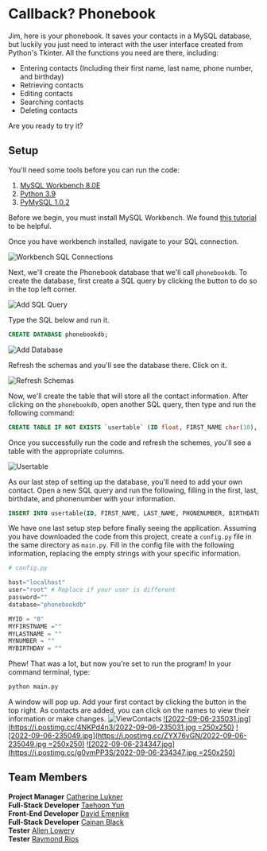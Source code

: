 # Callback? Phonebook

Jim, here is your phonebook. It saves your contacts in a MySQL database, but luckily you just need to interact with the user interface created from Python's Tkinter. All the functions you need are there, including:
* Entering contacts (Including their first name, last name, phone number, and birthday)
* Retrieving contacts
* Editing contacts
* Searching contacts
* Deleting contacts

Are you ready to try it? 

## Setup 

You'll need some tools before you can run the code:
1. [MySQL Workbench 8.0E](https://www.mysql.com/products/workbench/)
2. [Python 3.9](https://www.python.org/downloads/)
3. [PyMySQL 1.0.2](https://pypi.org/project/PyMySQL/)
  
Before we begin, you must install MySQL Workbench. We found [this tutorial](https://www.guru99.com/introduction-to-mysql-workbench.html) to be helpful. 
  
Once you have workbench installed, navigate to your SQL connection. 
  
![Workbench SQL Connections](https://github.com/Cate-Lukner/callback-phonebook/blob/main/documentation_screenshots/workbench_home_screen.png?raw=true)
  
Next, we'll create the Phonebook database that we'll call `phonebookdb`. To create the database, first create a SQL query by clicking the button to do so in the top left corner. 
  
![Add SQL Query](https://github.com/Cate-Lukner/callback-phonebook/blob/main/documentation_screenshots/add_sql_button.png?raw=true)
  
Type the SQL below and run it. 
```sql
CREATE DATABASE phonebookdb; 
```
![Add Database](https://github.com/Cate-Lukner/callback-phonebook/blob/main/documentation_screenshots/create_database.png?raw=true)

Refresh the schemas and you'll see the database there. Click on it. 
  
![Refresh Schemas](https://github.com/Cate-Lukner/callback-phonebook/blob/main/documentation_screenshots/refresh_schemas.png?raw=true)

Now, we'll create the table that will store all the contact information.
After clicking on the `phonebookdb`, open another SQL query, then type and run the following command:
```sql
CREATE TABLE IF NOT EXISTS `usertable` (ID float, FIRST_NAME char(10), LAST_NAME char(10), PHONENUMBER BIGINT(10), BIRTHDATE char(11));
``` 
Once you successfully run the code and refresh the schemes, you'll see a table with the appropriate columns.
  
![Usertable](https://github.com/Cate-Lukner/callback-phonebook/blob/main/documentation_screenshots/usertable.png?raw=true)

As our last step of setting up the database, you'll need to add your own contact. Open a new SQL query and run the following, filling in the first, last, birthdate, and phonenumber with your information. 
```sql
INSERT INTO usertable(ID, FIRST_NAME, LAST_NAME, PHONENUMBER, BIRTHDATE) VALUES(0, "First", "Last", 1234567890, 12122000);
```

We have one last setup step before finally seeing the application. Assuming you have downloaded the code from this project, create a `config.py` file in the same directory as `main.py`. Fill in the config file with the following information, replacing the empty strings with your specific information. 
```python
# config.py

host="localhost"
user="root" # Replace if your user is different
password=""
database="phonebookdb"

MYID = "0"
MYFIRSTNAME =""
MYLASTNAME = ""
MYNUMBER = ""
MYBIRTHDAY = ""
```

Phew! That was a lot, but now you're set to run the program! In your command terminal, type:
```bash
python main.py
```
A window will pop up. Add your first contact by clicking the button in the top right. As contacts are added, you can click on the names to view their information or make changes. 
![ViewContacts](https://github.com/Cate-Lukner/callback-phonebook/blob/main/documentation_screenshots/temporary_viewcontacts_window.png?raw=true)
[![2022-09-06-235031.jpg](https://i.postimg.cc/4NKPd4n3/2022-09-06-235031.jpg =250x250)](https://postimg.cc/tYjWvj30)
[![2022-09-06-235049.jpg](https://i.postimg.cc/ZYX76vGN/2022-09-06-235049.jpg =250x250)](https://postimg.cc/6TLfXq56)
[![2022-09-06-234347.jpg](https://i.postimg.cc/g0vmPP3S/2022-09-06-234347.jpg =250x250)](https://postimg.cc/Jy49bv6Z)

## Team Members
**Project Manager** [Catherine Lukner](https://github.com/Cate-Lukner)  
**Full-Stack Developer** [Taehoon Yun](https://github.com/taehoonyun)  
**Front-End Developer** [David Emenike](https://github.com/Davidemenike)  
**Full-Stack Developer** [Cainan Black](https://github.com/cainanBlack)  
**Tester** [Allen Lowery](https://github.com/alowery23)  
**Tester** [Raymond Rios](https://github.com/rayriosjr42)  
